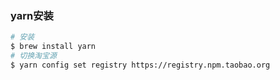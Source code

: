 ### yarn安装
```bash
# 安装
$ brew install yarn
# 切换淘宝源
$ yarn config set registry https://registry.npm.taobao.org
```